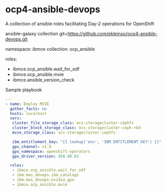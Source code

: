 # ocp4-ansible-devops
A collection of ansible roles facilitating Day-2 operations for OpenShift

ansible-galaxy collection git+https://github.com/ekleinso/ocp4-ansible-devops.git

namespace: ibmce
collection: ocp_ansible

roles:
- ibmce.ocp_ansible.wait_for_odf
- ibmce.ocp_ansible.mvie
- ibmce.ansible_version_check

Sample playbook
```yaml
---
- name: Deploy MVIE
  gather_facts: no
  hosts: localhost
  vars:
   cluster_file_storage_class: ocs-storagecluster-cephfs
   cluster_block_storage_class: ocs-storagecluster-ceph-rbd
   mvie_storage_class: ocs-storagecluster-cephfs

   ibm_entitlement_key: "{{ lookup('env', 'IBM_ENTITLEMENT_KEY') }}"
   gpu_channel: v1.8
   gpu_namespace: openshift-operators
   gpu_driver_version: 450.80.02

  roles:
   - ibmce.ocp_ansible.wait_for_odf
   - ibm.mas_devops.ibm_catalogs
   - ibm.mas_devops.nvidia_gpu
   - ibmce.ocp_ansible.mvie
```

